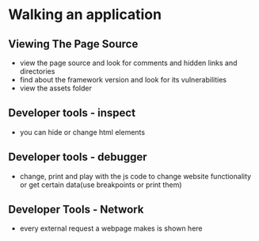 # Walking an application

## Viewing The Page Source

* view the page source and look for comments and hidden links and directories
* find about the framework version and look for its vulnerabilities
* view the assets folder

## Developer tools - inspect

* you can hide or change html elements

## Developer tools - debugger

* change, print and play with the js code to change website functionality or get certain data(use breakpoints or print them)

## Developer Tools - Network

* every external request a webpage makes is shown here
